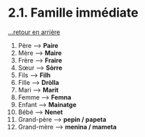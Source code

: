 # 2.1. Famille immédiate

[...retour en arrière](../../../menu_fiches.md)

1. Père  --> **Paire**
2. Mère  --> **Maire**
3. Frère  --> **Fraire**
4. Sœur  --> **Sòrre**
5. Fils  --> **Filh**
6. Fille  --> **Dròlla**
7. Mari  --> **Marit**
8. Femme  --> **Femna**
9. Enfant  --> **Mainatge**
10. Bébé  --> **Nenet**
11. Grand-père  --> **pepin / papeta**
12. Grand-mère  --> **menina / mameta**